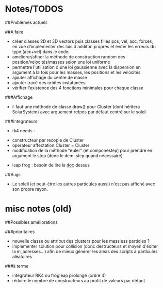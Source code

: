 <meta charset="UTF-8">

Notes/TODOS
===========

##Problèmes actuels

##A faire 

- créer classes 2D et 3D vectors puis classes filles pos, vel, acc, forces, en vue d'implémenter des lois d'additon propres et éviter les erreurs du type (acc+vel) dans le code.
- ameliorer/afiner la méthode de construction random des position/velocités/masses selon une loi uniforme
- permettre l'utilisation d'une loi gaussienne avec la dispersion en argument à la fois pour les masses, les positions et les velocités
- ajouter affichage du centre de masse
- ajouter tracé des orbites instatanées
- vérifier l'existence des 4 fonctions minimales pour chaque classe 


###Affichage
- il faut une méthode de classe draw() pour Cluster (dont héritera SolarSystem) avec arguement refpos par défaut centré sur le soleil

###Integrateurs
- rk4 needs :
 * constructeur par recopie de Cluster
 * operateur affectation Cluster = Cluster
 * modification de la méthode "euler" (et componestep) pour prendre en argument le step (donc le demi step quand nécessaire)
- leap frog : besoin de lire la [doc](https://en.wikipedia.org/wiki/Leapfrog_integration) dessus


##Bugs
- Le soleil (et peut-être les autres particules aussi) n'est pas affiché avec son propre rayon.

misc notes (old)
================

##Possibles améliorations

###prioritaires

- nouvelle classe ou attribut des clusters pour les massless particles ?
- implementer solution pour collision (donc destructeurs et moyen d'éditer la m_adresses...) afin de mieux génerer les aléas des scripts à particules aléatoires

###à terme

* integrateur RK4 ou frogleap prolongé (ordre 4)
* réduire le nombre de constructeurs au profit de valeurs par défaut
